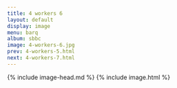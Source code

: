 ```yaml
---
title: 4 workers 6
layout: default
display: image
menu: barq
album: sbbc
image: 4-workers-6.jpg
prev: 4-workers-5.html
next: 4-workers-7.html
---
```

{% include image-head.md %}
{% include image.html %}